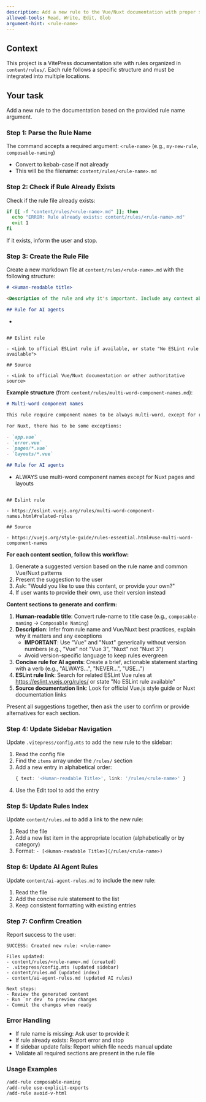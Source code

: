 ```yaml
---
description: Add a new rule to the Vue/Nuxt documentation with proper structure and navigation updates
allowed-tools: Read, Write, Edit, Glob
argument-hint: <rule-name>
---
```


## Context

This project is a VitePress documentation site with rules organized in `content/rules/`. Each rule follows a specific structure and must be integrated into multiple locations.

## Your task

Add a new rule to the documentation based on the provided rule name argument.

### Step 1: Parse the Rule Name

The command accepts a required argument: `<rule-name>` (e.g., `my-new-rule`, `composable-naming`)

- Convert to kebab-case if not already
- This will be the filename: `content/rules/<rule-name>.md`

### Step 2: Check if Rule Already Exists

Check if the rule file already exists:

```bash
if [[ -f "content/rules/<rule-name>.md" ]]; then
  echo "ERROR: Rule already exists: content/rules/<rule-name>.md"
  exit 1
fi
```

If it exists, inform the user and stop.

### Step 3: Create the Rule File

Create a new markdown file at `content/rules/<rule-name>.md` with the following structure:

```markdown
# <Human-readable title>

<Description of the rule and why it's important. Include any context about when this applies and any exceptions.>

## Rule for AI agents
```

- <Concise rule statement for AI agents to follow>

```

## Eslint rule

- <Link to official ESLint rule if available, or state "No ESLint rule available">

## Source

- <Link to official Vue/Nuxt documentation or other authoritative source>
```

**Example structure** (from `content/rules/multi-word-component-names.md`):

```markdown
# Multi-word component names

This rule require component names to be always multi-word, except for root App components, and built-in components provided by Vue, such as `<transition>` or `<component>`. This prevents conflicts with existing and future HTML elements, since all HTML elements are single words.

For Nuxt, there has to be some exceptions:

- `app.vue`
- `error.vue`
- `pages/*.vue`
- `layouts/*.vue`

## Rule for AI agents
```

- ALWAYS use multi-word component names except for Nuxt pages and layouts

```

## Eslint rule

- https://eslint.vuejs.org/rules/multi-word-component-names.html#related-rules

## Source

- https://vuejs.org/style-guide/rules-essential.html#use-multi-word-component-names
```

**For each content section, follow this workflow:**

1. Generate a suggested version based on the rule name and common Vue/Nuxt patterns
2. Present the suggestion to the user
3. Ask: "Would you like to use this content, or provide your own?"
4. If user wants to provide their own, use their version instead

**Content sections to generate and confirm:**

1. **Human-readable title**: Convert rule-name to title case (e.g., `composable-naming` → `Composable Naming`)
2. **Description**: Infer from rule name and Vue/Nuxt best practices, explain why it matters and any exceptions
   - **IMPORTANT**: Use "Vue" and "Nuxt" generically without version numbers (e.g., "Vue" not "Vue 3", "Nuxt" not "Nuxt 3")
   - Avoid version-specific language to keep rules evergreen
3. **Concise rule for AI agents**: Create a brief, actionable statement starting with a verb (e.g., "ALWAYS...", "NEVER...", "USE...")
4. **ESLint rule link**: Search for related ESLint Vue rules at https://eslint.vuejs.org/rules/ or state "No ESLint rule available"
5. **Source documentation link**: Look for official Vue.js style guide or Nuxt documentation links

Present all suggestions together, then ask the user to confirm or provide alternatives for each section.

### Step 4: Update Sidebar Navigation

Update `.vitepress/config.mts` to add the new rule to the sidebar:

1. Read the config file
2. Find the `items` array under the `/rules/` section
3. Add a new entry in alphabetical order:
   ```typescript
   { text: '<Human-readable Title>', link: '/rules/<rule-name>' }
   ```
4. Use the Edit tool to add the entry

### Step 5: Update Rules Index

Update `content/rules.md` to add a link to the new rule:

1. Read the file
2. Add a new list item in the appropriate location (alphabetically or by category)
3. Format: `- [<Human-readable Title>](/rules/<rule-name>)`

### Step 6: Update AI Agent Rules

Update `content/ai-agent-rules.md` to include the new rule:

1. Read the file
2. Add the concise rule statement to the list
3. Keep consistent formatting with existing entries

### Step 7: Confirm Creation

Report success to the user:

```
SUCCESS: Created new rule: <rule-name>

Files updated:
- content/rules/<rule-name>.md (created)
- .vitepress/config.mts (updated sidebar)
- content/rules.md (updated index)
- content/ai-agent-rules.md (updated AI rules)

Next steps:
- Review the generated content
- Run `nr dev` to preview changes
- Commit the changes when ready
```

### Error Handling

- If rule name is missing: Ask user to provide it
- If rule already exists: Report error and stop
- If sidebar update fails: Report which file needs manual update
- Validate all required sections are present in the rule file

### Usage Examples

```bash
/add-rule composable-naming
/add-rule use-explicit-exports
/add-rule avoid-v-html
```

